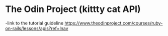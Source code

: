 # The Odin Project (kittty cat API)

-link to the tutorial guideline 
https://www.theodinproject.com/courses/ruby-on-rails/lessons/apis?ref=lnav